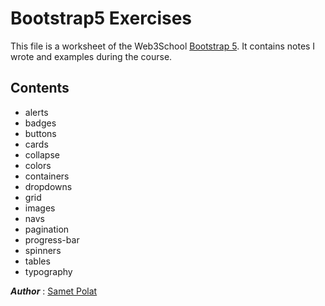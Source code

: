  # Bootstrap5 Exercises
This file is a worksheet of the Web3School [Bootstrap 5](https://www.w3schools.com/bootstrap5/index.php). It contains notes I wrote and examples during the course.

 ## Contents
- alerts
- badges
- buttons
- cards
- collapse
- colors
- containers
- dropdowns
- grid
- images
- navs
- pagination
- progress-bar
- spinners
- tables
- typography


 **_Author_** : [Samet Polat](https://www.linkedin.com/in/sametpolat17/)